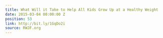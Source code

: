 ```yaml
---
title: What Will it Take to Help All Kids Grow Up at a Healthy Weight
date: 2015-03-04 00:00:00 Z
position: 53
link: http://bit.ly/1GqDo2i
source: RWJF.org
---
```


